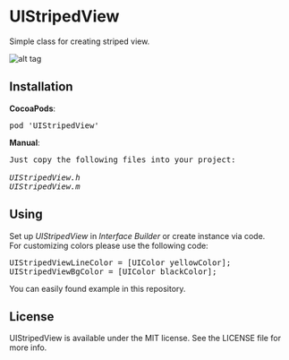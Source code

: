# UIStripedView

Simple class for creating striped view.

![alt tag](https://raw.github.com/maximbilan/UIStripedView/master/img/1.png)

## Installation
<b>CocoaPods</b>:
<pre>
pod 'UIStripedView'
</pre>
<b>Manual</b>:
<pre>
Just copy the following files into your project:

<i>UIStripedView.h
UIStripedView.m</i>
</pre>

## Using

Set up <i>UIStripedView</i> in <i>Interface Builder</i> or create instance via code.<br>
For customizing colors please use the following code:

<pre>
UIStripedViewLineColor = [UIColor yellowColor];
UIStripedViewBgColor = [UIColor blackColor];
</pre>

You can easily found example in this repository.

## License

UIStripedView is available under the MIT license. See the LICENSE file for more info.
